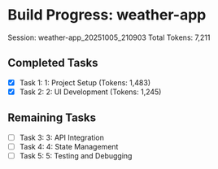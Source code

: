 # Build Progress: weather-app
Session: weather-app_20251005_210903
Total Tokens: 7,211

## Completed Tasks
- [x] Task 1: 1: Project Setup (Tokens: 1,483)
- [x] Task 2: 2: UI Development (Tokens: 1,245)

## Remaining Tasks
- [ ] Task 3: 3: API Integration
- [ ] Task 4: 4: State Management
- [ ] Task 5: 5: Testing and Debugging
